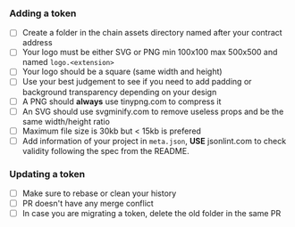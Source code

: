 ### Adding a token

- [ ] Create a folder in the chain assets directory named after your contract address
- [ ] Your logo must be either SVG or PNG min 100x100 max 500x500 and named `logo.<extension>`
- [ ] Your logo should be a square (same width and height)
- [ ] Use your best judgement to see if you need to add padding or background transparency depending on your design
- [ ] A PNG should **always** use tinypng.com to compress it
- [ ] An SVG should use svgminify.com to remove useless props and be the same width/height ratio
- [ ] Maximum file size is 30kb but < 15kb is prefered
- [ ] Add information of your project in `meta.json`, **USE** jsonlint.com to check validity following the spec from the README.

### Updating a token

- [ ] Make sure to rebase or clean your history
- [ ] PR doesn't have any merge conflict
- [ ] In case you are migrating a token, delete the old folder in the same PR
